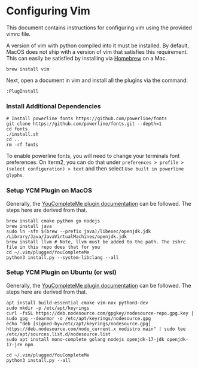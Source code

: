 # Configuring Vim
This document contains instructions for configuring vim using the provided vimrc file.

A version of vim with python compiled into it must be installed. 
By default, MacOS does not ship with a version of vim that satisfies this requirement.
This can easily be satisfied by installing via [Homebrew](https://brew.sh/) on a Mac.
```
brew install vim
```

Next, open a document in vim and install all the plugins via the command:
```
:PlugInstall
```

### Install Additional Dependencies
```
# Install powerline fonts https://github.com/powerline/fonts
git clone https://github.com/powerline/fonts.git --depth=1
cd fonts
./install.sh
cd ..
rm -rf fonts
```

To enable powerline fonts, you will need to change your terminals font preferences.
On iterm2, you can do that under `preferences > profile > (select configuration) > text`
and then select `Use built in powerline glyphs`.

### Setup YCM Plugin on MacOS
Generally, the [YouCompleteMe plugin documentation](https://github.com/ycm-core/YouCompleteMe#macos) can be followed. 
The steps here are derived from that.

```
brew install cmake python go nodejs
brew install java
sudo ln -sfn $(brew --prefix java)/libexec/openjdk.jdk /Library/Java/JavaVirtualMachines/openjdk.jdk
brew install llvm # Note, llvm must be added to the path. The zshrc file in this repo does that for you
cd ~/.vim/plugged/YouCompleteMe
python3 install.py --system-libclang --all
```

### Setup YCM Plugin on Ubuntu (or wsl)
Generally, the [YouCompleteMe plugin documentation](https://github.com/ycm-core/YouCompleteMe#linux-64-bit) can be followed. 
The steps here are derived from that.

```
apt install build-essential cmake vim-nox python3-dev
sudo mkdir -p /etc/apt/keyrings
curl -fsSL https://deb.nodesource.com/gpgkey/nodesource-repo.gpg.key | sudo gpg --dearmor -o /etc/apt/keyrings/nodesource.gpg
echo "deb [signed-by=/etc/apt/keyrings/nodesource.gpg] https://deb.nodesource.com/node_current.x nodistro main" | sudo tee /etc/apt/sources.list.d/nodesource.list
sudo apt install mono-complete golang nodejs openjdk-17-jdk openjdk-17-jre npm

cd ~/.vim/plugged/YouCompleteMe
python3 install.py --all
```
